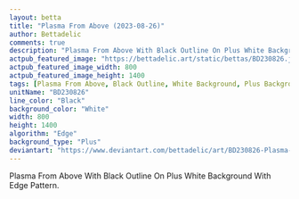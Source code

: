 ```yaml
---
layout: betta
title: "Plasma From Above (2023-08-26)"
author: Bettadelic
comments: true
description: "Plasma From Above With Black Outline On Plus White Background With Edge Pattern."
actpub_featured_image: "https://bettadelic.art/static/bettas/BD230826.jpg"
actpub_featured_image_width: 800
actpub_featured_image_height: 1400
tags: [Plasma From Above, Black Outline, White Background, Plus Background Pattern, Edge Pattern, August 2023]
unitName: "BD230826"
line_color: "Black"
background_color: "White"
width: 800
height: 1400
algorithm: "Edge"
background_type: "Plus"
deviantart: "https://www.deviantart.com/bettadelic/art/BD230826-Plasma-From-Above-2023-08-26-979196676"
---
```


Plasma From Above With Black Outline On Plus White Background With Edge Pattern.
